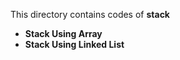 This directory contains codes of <b>stack<b>
<br>

<b>
<ul>
	<li>Stack Using Array</li>
	<li>Stack Using Linked List</li>
</ul>
</b>

